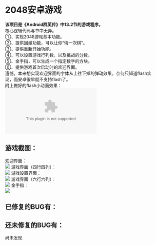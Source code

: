 # 2048安卓游戏
**该项目是《Android群英传》中13.2节的游戏程序。**  
核心逻辑代码与书中无异。  
①、实现2048游戏基本功能。  
②、提供回撤功能，可以让你“悔一次棋”。  
③、提供重新开始功能。  
④、可以设置游戏行列数，以及挑战的分数。  
⑤、金手指，可以生成一个指定数字的方块。  
⑥、提供游戏首次启动时的欢迎界面。  
遗憾，本来想实现欢迎界面的字体从上往下掉的弹动效果，奈何只知道flash实现，而安卓很早就不支持flash了。  
附上做好的flash小动画效果：  
![](https://github.com/Serene-Seven/2048/raw/master/Screenshots/welcome.swf)
## 游戏截图：
欢迎界面：  
![](https://github.com/Serene-Seven/2048/raw/master/Screenshots/1.png)
游戏界面（四行四列）：  
![](https://github.com/Serene-Seven/2048/raw/master/Screenshots/2.png)
游戏设置界面：  
![](https://github.com/Serene-Seven/2048/raw/master/Screenshots/3.png)
游戏界面（六行六列）：  
![](https://github.com/Serene-Seven/2048/raw/master/Screenshots/4.png)
金手指：  
![](https://github.com/Serene-Seven/2048/raw/master/Screenshots/5.png)
## 已修复的BUG有：

## 还未修复的BUG有：
尚未发现